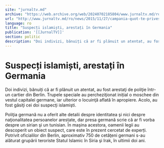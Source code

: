 ```yaml
---
site: "jurnaltv.md"
archive: "https://web.archive.org/web/20240702185804/www.jurnaltv.md/ro/news/2015/11/27/campania-quot-te-priveste-priveste-pe-"
url: "http://www.jurnaltv.md/ro/news/2015/11/27/campania-quot-te-priveste-priveste-pe-"
language: ro
title: "Suspecți islamiști, arestați în Germania"
publication: '[[JurnalTV]]'
section: politic
description: "Doi indivizi, bănuiți că ar fi plănuit un atentat, au fost arestaţi de poliţie &icirc;ntr-un cartier din Berlin. Trupele speciale au percheziţionat..."
---
```


# Suspecți islamiști, arestați în Germania

Doi indivizi, bănuiți că ar fi plănuit un atentat, au fost arestaţi de poliţie într-un cartier din Berlin. Trupele speciale au percheziţionat inițial o moschee din vestul capitalei germane, iar ulterior o locuinţă aflată în apropiere. Acolo, au fost găsiţi cei doi suspecţi islamişti.

Poliţia germană nu a oferit alte detalii despre identitatea şi nici despre naţionalitatea persoanelor arestate, dar presa germană scrie că ar fi vorba despre un sirian şi un tunisian. În mașina acestora, oamenii legii au descoperit un obiect suspect, care este în prezent cercetat de experți. Potrivit oficialilor din Berlin, aproximativ 750 de cetăţeni germani s-au alăturat grupării teroriste Statul Islamic în Siria şi Irak, în ultimii doi ani.
